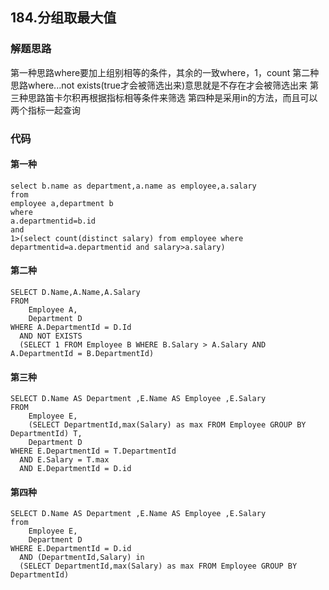 ## 184.分组取最大值
### 解题思路
第一种思路where要加上组别相等的条件，其余的一致where，1，count
第二种思路where...not exists(true才会被筛选出来)意思就是不存在才会被筛选出来
第三种思路笛卡尔积再根据指标相等条件来筛选
第四种是采用in的方法，而且可以两个指标一起查询
### 代码
#### 第一种
    select b.name as department,a.name as employee,a.salary
    from
    employee a,department b
    where 
    a.departmentid=b.id
    and
    1>(select count(distinct salary) from employee where departmentid=a.departmentid and salary>a.salary)
#### 第二种
    SELECT D.Name,A.Name,A.Salary 
    FROM 
    	Employee A,
    	Department D   
    WHERE A.DepartmentId = D.Id 
      AND NOT EXISTS 
      (SELECT 1 FROM Employee B WHERE B.Salary > A.Salary AND A.DepartmentId = B.DepartmentId)
####  第三种
    SELECT D.Name AS Department ,E.Name AS Employee ,E.Salary 
    FROM
    	Employee E,
    	(SELECT DepartmentId,max(Salary) as max FROM Employee GROUP BY DepartmentId) T,
    	Department D
    WHERE E.DepartmentId = T.DepartmentId 
      AND E.Salary = T.max
      AND E.DepartmentId = D.id
#### 第四种
    SELECT D.Name AS Department ,E.Name AS Employee ,E.Salary 
    from 
    	Employee E,
    	Department D 
    WHERE E.DepartmentId = D.id 
      AND (DepartmentId,Salary) in
      (SELECT DepartmentId,max(Salary) as max FROM Employee GROUP BY DepartmentId)




